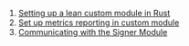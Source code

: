 1. [Setting up a lean custom module in Rust](setup-module.md)
1. [Set up metrics reporting in custom module](metrics-reporting.md)
2. [Communicating with the Signer Module](communicating-with-signer.md)